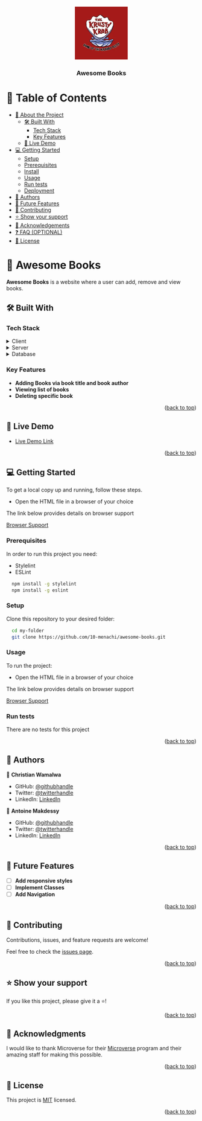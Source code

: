 <a name="readme-top"></a>

<div align="center">
  <!-- You are encouraged to replace this logo with your own! Otherwise you can also remove it. -->
  <img src="logo.webp" alt="logo" width="140"  height="auto" />
  <br/>

  <h3><b>Awesome Books</b></h3>

</div>

<!-- TABLE OF CONTENTS -->

# 📗 Table of Contents

- [📖 About the Project](#about-project)
  - [🛠 Built With](#built-with)
    - [Tech Stack](#tech-stack)
    - [Key Features](#key-features)
  - [🚀 Live Demo](#live-demo)
- [💻 Getting Started](#getting-started)
  - [Setup](#setup)
  - [Prerequisites](#prerequisites)
  - [Install](#install)
  - [Usage](#usage)
  - [Run tests](#run-tests)
  - [Deployment](#deployment)
- [👥 Authors](#authors)
- [🔭 Future Features](#future-features)
- [🤝 Contributing](#contributing)
- [⭐️ Show your support](#support)
- [🙏 Acknowledgements](#acknowledgements)
- [❓ FAQ (OPTIONAL)](#faq)
- [📝 License](#license)

<!-- PROJECT DESCRIPTION -->

# 📖 Awesome Books <a name="about-project"></a>

**Awesome Books** is a website where a user can add, remove and view books.

## 🛠 Built With <a name="built-with"></a>

### Tech Stack <a name="tech-stack"></a>

<details>
  <summary>Client</summary>
  <ul>
    <li><a href="https://developer.mozilla.org/en-US/docs/Web/HTML">HTML</a></li>
    <li><a href="https://developer.mozilla.org/en-US/docs/Web/CSS">CSS</a></li>
    <li><a href="https://developer.mozilla.org/en-US/docs/Web/JavaScript">JavaScript</a></li>
  </ul>
</details>

<details>
  <summary>Server</summary>
  No server-side technologies were used for this project.
</details>

<details>
<summary>Database</summary>
  No database technologies were used for this project.
</details>

<!-- Features -->

### Key Features <a name="key-features"></a>

- **Adding Books via book title and book author**
- **Viewing list of books**
- **Deleting specific book**

<p align="right">(<a href="#readme-top">back to top</a>)</p>

<!-- LIVE DEMO -->

## 🚀 Live Demo <a name="live-demo"></a>

- [Live Demo Link](https://10-menachi.github.io/awesome-books/)

<p align="right">(<a href="#readme-top">back to top</a>)</p>

<!-- GETTING STARTED -->

## 💻 Getting Started <a name="getting-started"></a>

To get a local copy up and running, follow these steps.

<ul>
  <li>Open the HTML file in a browser of your choice</li>
</ul>

The link below provides details on browser support <br />

<a href="https://www.w3schools.com/tags/ref_html_browsersupport.asp">Browser Support</a>

### Prerequisites

In order to run this project you need:

- Stylelint
- ESLint

```sh
  npm install -g stylelint
  npm install -g eslint
```

### Setup

Clone this repository to your desired folder:

```sh
  cd my-folder
  git clone https://github.com/10-menachi/awesome-books.git
```

### Usage

To run the project:

<ul>
  <li>Open the HTML file in a browser of your choice</li>
</ul>

The link below provides details on browser support <br />

<a href="https://www.w3schools.com/tags/ref_html_browsersupport.asp">Browser Support</a>

### Run tests

There are no tests for this project

<p align="right">(<a href="#readme-top">back to top</a>)</p>

<!-- AUTHORS -->

## 👥 Authors <a name="authors"></a>

👤 **Christian Wamalwa**

- GitHub: [@githubhandle](https://github.com/10-menachi)
- Twitter: [@twitterhandle](https://twitter.com/christian-timbe)
- LinkedIn: [LinkedIn](https://linkedin.com/in/chris-droid)

👤 **Antoine Makdessy**

- GitHub: [@githubhandle](https://github.com/ANTOINE1128)
- Twitter: [@twitterhandle](https://twitter.com/TonyMakdessy)
- LinkedIn: [LinkedIn](https://www.linkedin.com/in/antoine-makdessy/)

<p align="right">(<a href="#readme-top">back to top</a>)</p>

<!-- FUTURE FEATURES -->

## 🔭 Future Features <a name="future-features"></a>

- [ ] **Add responsive styles**
- [ ] **Implement Classes**
- [ ] **Add Navigation**

<p align="right">(<a href="#readme-top">back to top</a>)</p>

<!-- CONTRIBUTING -->

## 🤝 Contributing <a name="contributing"></a>

Contributions, issues, and feature requests are welcome!

Feel free to check the [issues page](../../issues/).

<p align="right">(<a href="#readme-top">back to top</a>)</p>

<!-- SUPPORT -->

## ⭐️ Show your support <a name="support"></a>

If you like this project, please give it a ⭐️!

<p align="right">(<a href="#readme-top">back to top</a>)</p>

<!-- ACKNOWLEDGEMENTS -->

## 🙏 Acknowledgments <a name="acknowledgements"></a>

I would like to thank Microverse for their <a href="https://www.microverse.org/">Microverse</a> program and their amazing staff for making this possible.

<p align="right">(<a href="#readme-top">back to top</a>)</p>

<!-- LICENSE -->

## 📝 License <a name="license"></a>

This project is [MIT](./MIT.md) licensed.

<p align="right">(<a href="#readme-top">back to top</a>)</p>
